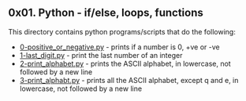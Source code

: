 ## 0x01. Python - if/else, loops, functions
This directory contains python programs/scripts that do the following:
- [0-positive_or_negative.py](0-positive_or_negative.py) - prints if a number is 0, +ve or -ve
- [1-last_digit.py](1-last_digit.py) - print the last number of an integer
- [2-print_alphabet.py](2-print_alphabet.py) - prints the ASCII alphabet, in lowercase, not followed by a new line
- [3-print_alphabt.py](3-print_alphabt.py) - prints all the ASCII alphabet, except q and e, in lowercase, not followed by a new line
